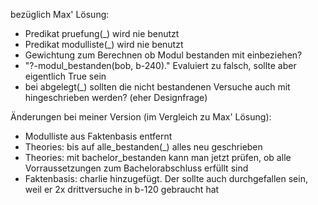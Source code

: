 bezüglich Max' Lösung:
- Predikat pruefung(\_) wird nie benutzt
- Predikat modulliste(\_) wird nie benutzt
- Gewichtung zum Berechnen ob Modul bestanden mit einbeziehen?
- "?-modul_bestanden(bob, b-240)." Evaluiert zu falsch, sollte aber eigentlich True sein
- bei abgelegt(\_) sollten die nicht bestandenen Versuche auch mit hingeschrieben werden? (eher Designfrage)


Änderungen bei meiner Version (im Vergleich zu Max' Lösung):
- Modulliste aus Faktenbasis entfernt
- Theories: bis auf alle_bestanden(\_) alles neu geschrieben
- Theories: mit bachelor_bestanden kann man jetzt prüfen, ob alle Vorraussetzungen zum Bachelorabschluss erfüllt sind
- Faktenbasis: charlie hinzugefügt. Der sollte auch durchgefallen sein, weil er 2x drittversuche in b-120 gebraucht hat

